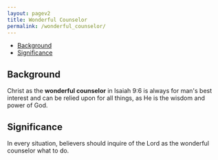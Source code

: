 ```yaml
---
layout: pagev2
title: Wonderful Counselor
permalink: /wonderful_counselor/
---
```

- [Background](#background)
- [Significance](#significance)

## Background

Christ as the **wonderful counselor** in Isaiah 9:6 is always for man's best interest and can be relied upon for all things, as He is the wisdom and power of God.

## Significance

In every situation, believers should inquire of the Lord as the wonderful counselor what to do.
